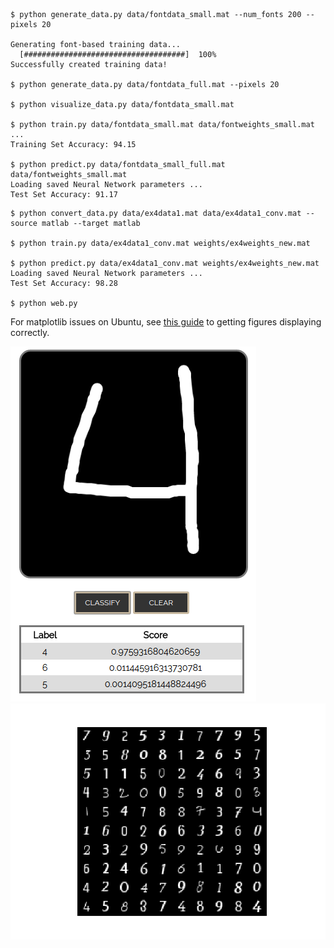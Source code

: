 ```
$ python generate_data.py data/fontdata_small.mat --num_fonts 200 --pixels 20

Generating font-based training data...
  [####################################]  100%
Successfully created training data!

$ python generate_data.py data/fontdata_full.mat --pixels 20

$ python visualize_data.py data/fontdata_small.mat

$ python train.py data/fontdata_small.mat data/fontweights_small.mat
...
Training Set Accuracy: 94.15

$ python predict.py data/fontdata_small_full.mat data/fontweights_small.mat
Loading saved Neural Network parameters ...
Test Set Accuracy: 91.17
```

```
$ python convert_data.py data/ex4data1.mat data/ex4data1_conv.mat --source matlab --target matlab

$ python train.py data/ex4data1_conv.mat weights/ex4weights_new.mat

$ python predict.py data/ex4data1_conv.mat weights/ex4weights_new.mat  
Loading saved Neural Network parameters ...
Test Set Accuracy: 98.28

$ python web.py
```

For matplotlib issues on Ubuntu, see [this guide](http://www.pyimagesearch.com/2015/08/24/resolved-matplotlib-figures-not-showing-up-or-displaying/)
to getting figures displaying correctly.

![Web UI 2](images/web-ui-2.png)
![Sample training data](images/font-data-viz.png)

